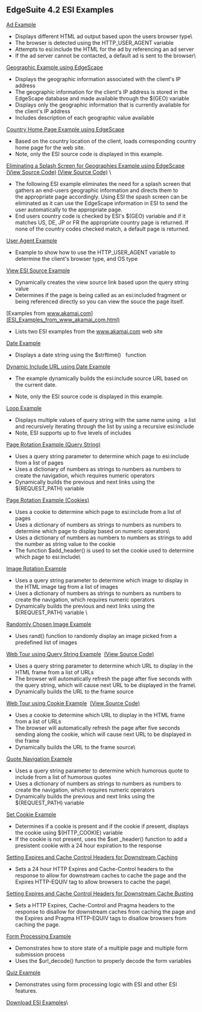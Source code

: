EdgeSuite 4.2 ESI Examples
--------------------------

[Ad Example](ad.html)

-   Displays different HTML ad output based upon the users browser type\
-   The browser is detected using the HTTP\_USER\_AGENT variable
-   Attempts to esi:include the HTML for the ad by referencing an ad
    server
-   If the ad server cannot be contacted, a default ad is sent to the
    browser\

[Geographic Example using EdgeScape](geo.html)

-   Displays the geographic information associated with the client's IP
    address
-   The geographic information for the client's IP address is stored in
    the EdgeScape database and made available through the \$(GEO)
    variable
-   Displays only the geographic information that is currently available
    for the client's IP address
-   Includes description of each geographic value available

[](view-source:http://$(HTTP_HOST)/viewsource/country.html)[Country Home
Page Example using EdgeScape](/viewsource/country.html)

-   Based on the country location of the client, loads corresponding
    country home page for the web site.
-   Note, only the ESI source code is displayed in this example.

[Eliminating a Splash Screen for Geographies Example using
EdgeScape](/geo/index.html)  [(View Source
Code)](view-source:http://$(HTTP_HOST)/viewsource/geo/index.html) [(View
Source Code)](/viewsource/geo/index.html) \

-   The following ESI example eliminates the need for a splash screen
    that gathers an end-users geographic information and directs them
    to\
     the appropriate page accordingly. Using ESI the spash screen can be
    eliminated as it can use the EdgeScape information in ESI to send
    the user automatically to the appropriate page.
-   End users country code is checked by ESI's \$(GEO) variable and if
    it matches US, DE, JP or FR the appropriate country page is
    returned. If none of the country codes checked match, a default page
    is returned.   

[User Agent Example](ua.html)

-   Example to show how to use the HTTP\_USER\_AGENT variable to
    determine the client's browser type, and OS type[](ua.html)

[View ESI Source Example](viewsource.html)

-   Dynamically creates the view source link based upon the query string
    value
-   Determines if the page is being called as an esi:included fragment
    or being referenced directly so you can view the souce the page
    itself. [](viewsource.html)

[Examples from www.akamai.com](ESI_Examples_from_www_akamai_com.html)

-   Lists two ESI examples from the www.akamai.com web site

[Date Example](today.html)

-   Displays a date string using the \$strftime()   function
    [](view-source:http://$(HTTP_HOST)/viewsource/includebydate.html)
    [](/viewsource/includebydate.html)

[](view-source:http://$(HTTP_HOST)/viewsource/includebydate.html)[Dynamic
Include URL using Date Example](/viewsource/includebydate.html)

-   The example dynamically builds the esi:include source URL based on 
    the current date.

-   Note, only the ESI source code is displayed in this
    example.[](loop.html?sym=AKAM&sym=EMC&sym=MSFT)

[Loop Example](loop.html?sym=AKAM&sym=EMC&sym=MSFT)

-   Displays multiple values of query string with the same name using  
    a list and recursively iterating through the list by using a
    recursive esi:include
-   Note, ESI supports up to five levels of includes

[Page Rotation Example (Query String)](page_rotation.html)

-   Uses a query string parameter to determine which page to esi:include
    from a list of pages
-   Uses a dictionary of numbers as strings to numbers as numbers to
    create the navigation, which requires numeric operators
-   Dynamically builds the previous and next links using the
    \$(REQUEST\_PATH) variable

[Page Rotation Example (Cookies)](page_rotation_cookie.html)

-   Uses a cookie to determine which page to esi:include from a list of
    pages
-   Uses a dictionary of numbers as strings to numbers as numbers to
    determine which page to display based on numeric operators\
-   Uses a dictionary of numbers as numbers to numbers as strings to add
    the number as string value to the cookie
-   The function \$add\_header() is used to set the cookie used to
    determine which page to esi:include\

[Image Rotation Example](image_rotation.html)

-   [](image_rotation.html)Uses a query string parameter to determine
    which image to display in the HTML image tag from a list of images
-   Uses a dictionary of numbers as strings to numbers as numbers to
    create the navigation, which requires numeric operators
-   Dynamically builds the previous and next links using the
    \$(REQUEST\_PATH) variable \

[Randomly Chosen Image Example](random-image.html)

-   Uses rand() function to randomly display an image picked from a
    predefined list of images

[Web Tour using Query String Example](web_tour.html) 
[](view-source:http://$(HTTP_HOST)/viewsource/web_tour.html)[(View
Source Code)](/viewsource/web_tour.html)

-   Uses a query string[](page_rotation.html) parameter to determine
    which URL to display in the HTML frame from a list of URLs
-   The browser will automatically refresh the page after five seconds
    with the query string, which will cause next URL to be displayed in
    the frame\
-   Dynamically builds the URL to the frame source

[Web Tour using Cookie Example](web_tour_cookie.html) 
[](view-source:http://$(HTTP_HOST)/viewsource/web_tour_cookie.html)[(View
Source Code)](/viewsource/web_tour_cookie.html)

-   Uses a cookie to determine which URL to display in the HTML frame
    from a list of URLs
-   The browser will automatically refresh the page after five seconds
    sending along the cookie, which will cause next URL to be displayed
    in the frame
-   Dynamically builds the URL to the frame source\

[Quote Navigation Example](quotes.html)             

-   Uses a query string parameter to determine which humorous quote to
    include from a list of humorous quotes
-   Uses a dictionary of numbers as strings to numbers as numbers to
    create the navigation, which requires numeric operators
-   Dynamically builds the previous and next links using the
    \$(REQUEST\_PATH) variable

[Set Cookie Example](setcookie.html)

-   Determines if a cookie is present and if the cookie if present,
    displays the cookie using \$(HTTP\_COOKIE) variable
-   If the cookie is not present, uses the \$set[](setcookie.html)
    \_header() function to add a presistent cookie with a 24 hour
    expiration to the response

[Setting Expires and Cache Control Headers for Downstream
Caching](expires.html)

-   Sets a 24 hour HTTP Expires and Cache-Control headers to the
    response to allow for downstream caches to cache the page and the
    Expires HTTP-EQUIV tag to allow browsers to cache the page\

[Setting Expires and Cache Control Headers for Downstream Cache
Busting](expires_now.html)

-   Sets a HTTP Expires, Cache-Control and Pragma headers to the
    response to disallow for downstream caches from caching the page and
    the Expires and Pragma HTTP-EQUIV tags to disallow browsers from
    caching the page.[](expires_now.html)

[Form Processing Example](form1.html)

-   Demonstrates how to store state of a multiple page and multiple form
    submission process
-   Uses the \$url\_decode() function to properly decode the form
    variables

[Quiz Example](quiz.html)

-   Demonstrates using form processing logic with ESI and other ESI
    features.

[Download ESI Examples](esi-examples.zip)\

